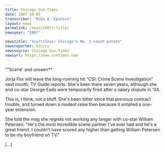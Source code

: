```yaml
---
title: Chicago Sun-Times
date: 2007-10-05
transcriber: "Mika A. Epstein"
layout: news
permalink: /news/2007/:title/
newsyear: "2007"

newstitle: "Scurrilous: Chicago's No. 1 couch potato"
newsreporter: Scurry
newssource: Chicago Sun-Times
newsurl: https://www.suntimes.com
---
```


""Scene' and unseen**

Jorja Fox will leave the long-running hit "CSI: Crime Scene Investigation" next month, TV Guide reports. She's been there seven years, although she and co-star George Eads were temporarily fired after a salary dispute in '04.

This is, I think, not a bluff. She's been bitter since that previous contract trouble, and turned down a modest raise then because it entailed a one-year extension.

She told the mag she regrets not working any longer with co-star William Petersen: "He's the most incredible scene partner I've ever had and he's a great friend. I couldn't have scored any higher than getting William Petersen to be my boyfriend on TV."

[...]
